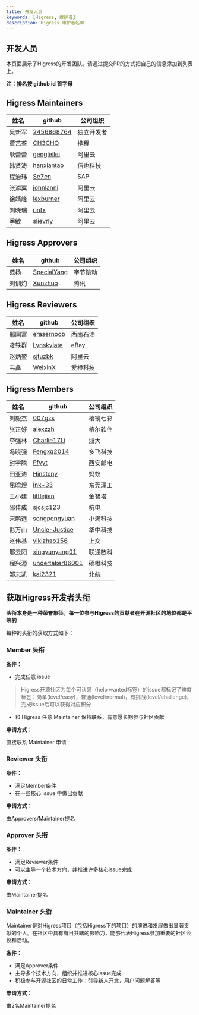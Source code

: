 ```yaml
---
title: 开发人员
keywords: [Higress, 维护者]
description: Higress 维护者名单
---
```


## 开发人员

本页面展示了Higress的开发团队。请通过提交PR的方式把自己的信息添加到列表上。

**注：排名按 github id 首字母**

## Higress Maintainers

| 姓名  | github                        | 公司组织             |
|-----|-------------------------------| --------------- |
| 吴新军 | [2456868764](https://github.com/2456868764) | 独立开发者      |
| 董艺荃 | [CH3CHO](https://github.com/CH3CHO) | 携程        |
| 耿蕾蕾 | [gengleilei](https://github.com/gengleilei) | 阿里云        |
| 韩贤涛 | [hanxiantao](https://github.com/hanxiantao)         | 信也科技      |
| 程治玮 | [Se7en](https://github.com/cr7258)   | SAP  |
| 张添翼 | [johnlanni](https://github.com/johnlanni) | 阿里云        |
| 徐靖峰 | [lexburner](https://github.com/lexburner) | 阿里云        |
| 刘晓瑞 | [rinfx](https://github.com/rinfx) | 阿里云        |
| 季敏 | [slievrly](https://github.com/slievrly) | 阿里云        |

## Higress Approvers
| 姓名  | github                        | 公司组织             |
|-----|-------------------------------| --------------- |
| 范扬 | [SpecialYang](https://github.com/SpecialYang) | 字节跳动        |
| 刘训灼 | [Xunzhuo](https://github.com/Xunzhuo) | 腾讯        |

## Higress Reviewers
| 姓名  | github                        | 公司组织             |
|-----|-------------------------------| --------------- |
| 邢国富 | [erasernoob](https://github.com/erasernoob) | 西南石油   |
| 凌轶群 | [Lynskylate](https://github.com/Lynskylate) | eBay  |
| 赵炳堃 | [sjtuzbk](https://github.com/sjtuzbk) | 阿里云        |
| 韦鑫 | [WeixinX](https://github.com/weixinx) | 爱橙科技   |

## Higress Members
| 姓名  | github                                                | 公司组织 |
|-----|-------------------------------------------------------|--|
| 刘毅杰 | [007gzs](https://github.com/007gzs)                   | 棱镜七彩 |
| 张正好 | [alexzzh](https://github.com/alexzzh)                 | 格尔软件 |
| 李强林 | [Charlie17Li](https://github.com/Charlie17Li)         | 浙大 |
| 冯晓强 | [Fengxq2014](https://github.com/Fengxq2014)           | 多飞科技 |
| 封宇腾 | [Ffyyt](https://github.com/Fkbqf)                     | 西安邮电 |
| 田亚涛 | [Hinsteny](https://github.com/Hinsteny)               | 蚂蚁 |
| 屈晗煜 | [Ink-33](https://github.com/Ink-33)                   | 东莞理工 |
| 王小建 | [littlejian](https://github.com/littlejiancc)         | 金智塔 |
| 邵佳成 | [sjcsjc123](https://github.com/sjcsjc123)             | 杭电 |
| 宋鹏远 | [songpengyuan](https://github.com/songpengyuan)       | 小满科技 |
| 彭万山 | [Uncle-Justice](https://github.com/Uncle-Justice)     | 华中科技 |
| 赵伟基 | [vikizhao156](https://github.com/vikizhao156)         | 上交 |
| 邢云阳 | [xingyunyang01](https://github.com/xingyunyang01)     | 联通数科 |
| 程兴源 | [undertaker86001](https://github.com/undertaker86001) | 硕橙科技 |
| 邹志凯 | [kai2321](https://github.com/kai2321) | 北航 |




## 获取Higress开发者头衔

**头衔本身是一种荣誉象征，每一位参与Higress的贡献者在开源社区的地位都是平等的**

每种的头衔的获取方式如下：

### Member 头衔

**条件：**
- 完成任意 issue

> Higress开源社区为每个可认领（help wanted标签）的issue都标记了难度标签：简单(level/easy)，普通(level/normal)，有挑战(level/challenge)，完成issue后可以获得对应积分

- 和 Higress 任意 Maintainer 保持联系，有意愿长期参与社区贡献


**申请方式：**

直接联系 Maintainer 申请

### Reviewer 头衔

**条件：**
- 满足Member条件
- 在一些核心 issue 中做出贡献

**申请方式：**

由Approvers/Maintainer提名


### Approver 头衔

**条件：**
- 满足Reviewer条件
- 可以主导一个技术方向，并推进许多核心issue完成

**申请方式：**

由Maintainer提名


### Maintainer 头衔

Maintainer是对Higress项目（包括Higress下的项目）的演进和发展做出显著贡献的个人。在社区中具有有目共睹的影响力，能够代表Higress参加重要的社区会议和活动。

**条件：**
- 满足Approver条件
- 主导多个技术方向，组织并推进核心issue完成
- 积极参与开源社区的日常工作：引导新人开发，用户问题解答等

**申请方式：**

由2名Maintainer提名
